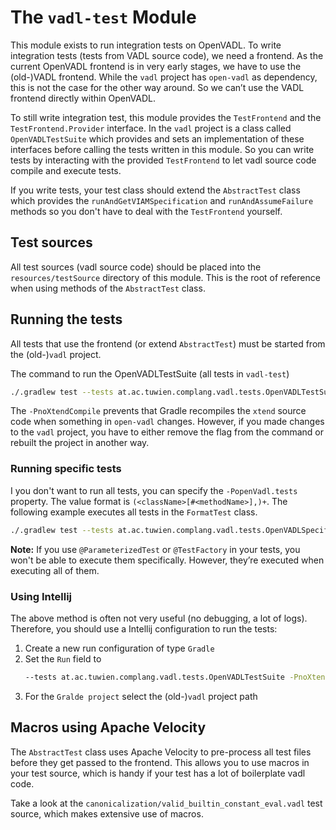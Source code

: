 # The `vadl-test` Module

This module exists to run integration tests on OpenVADL.
To write integration tests (tests from VADL source code), we need a frontend.
As the current OpenVADL frontend is in very early stages, we have to use the (old-)VADL frontend.
While the `vadl` project has `open-vadl` as dependency,
this is not the case for the other way around.
So we can’t use the VADL frontend directly within OpenVADL.

To still write integration test, this module provides the
`TestFrontend` and the `TestFrontend.Provider` interface. In the `vadl` project
is a class called `OpenVADLTestSuite` which provides and sets an implementation
of these interfaces before calling the tests written in this module. So you can
write tests by interacting with the provided `TestFrontend` to let vadl source
code compile and execute tests.

If you write tests, your test class should extend the `AbstractTest` class
which provides the `runAndGetVIAMSpecification` and `runAndAssumeFailure` methods
so you don't have to deal with the `TestFrontend` yourself.

## Test sources

All test sources (vadl source code) should be placed into the `resources/testSource`
directory of this module. This is the root of reference when using methods
of the `AbstractTest` class.

## Running the tests

All tests that use the frontend (or extend `AbstractTest`) must be started
from the (old-)`vadl` project.

The command to run the OpenVADLTestSuite (all tests in `vadl-test`)

```bash
./.gradlew test --tests at.ac.tuwien.complang.vadl.tests.OpenVADLTestSuite -PnoXtendCompile      
```

The `-PnoXtendCompile` prevents that Gradle recompiles the `xtend` source code when something in `open-vadl` changes.
However, if you made changes to the `vadl` project, you have to either remove the flag from the command
or rebuilt the project in another way.

### Running specific tests

I you don't want to run all tests, you can specify the `-PopenVadl.tests` property.
The value format is `(<className>[#<methodName>],)+`.
The following example executes all tests in the `FormatTest` class.

```bash
./.gradlew test --tests at.ac.tuwien.complang.vadl.tests.OpenVADLSpecificTests -PopenVadl.tests=FormatTest -PnoXtendCompile
```

**Note:** If you use `@ParameterizedTest` or `@TestFactory` in your tests, you won't be able to execute
them specifically.
However, they’re executed when executing all of them.

### Using Intellij

The above method is often not very useful (no debugging, a lot of logs). Therefore, you should
use a Intellij configuration to run the tests:

1. Create a new run configuration of type `Gradle`
2. Set the `Run` field to
    ```bash
   --tests at.ac.tuwien.complang.vadl.tests.OpenVADLTestSuite -PnoXtendCompile
   ```
3. For the `Gralde project` select the (old-)`vadl` project path

## Macros using Apache Velocity

The `AbstractTest` class uses Apache Velocity to pre-process all test files before
they get passed to the frontend. This allows you to use macros in your test source,
which is handy if your test has a lot of boilerplate vadl code.

Take a look at the `canonicalization/valid_builtin_constant_eval.vadl` test source,
which makes extensive use of macros.

